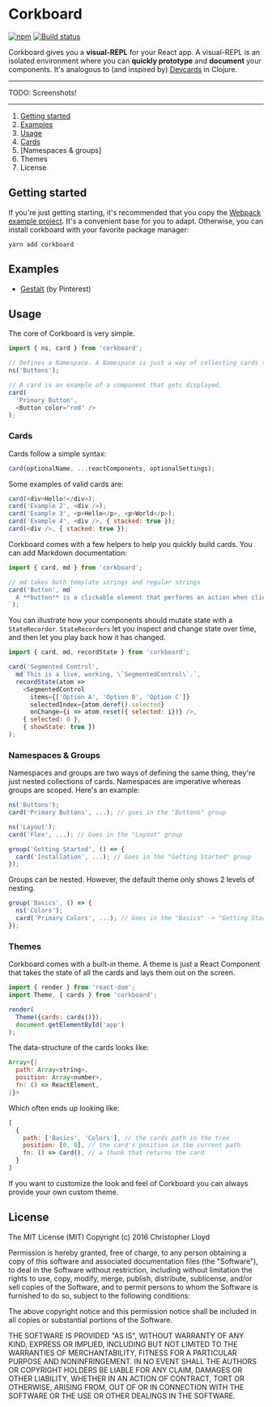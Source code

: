# Corkboard

[![npm](https://img.shields.io/npm/v/corkboard.svg?maxAge=2592000&style=flat)](https://www.npmjs.com/package/corkboard)
[![Build status](https://badge.buildkite.com/85e40937e5afc08c125fe27c8e1b807a21875a0260fd13a153.svg?branch=master)](https://buildkite.com/pinterest/corkboard)

Corkboard gives you a **visual-REPL** for your React app. A visual-REPL is an
isolated environment where you can **quickly prototype** and **document** your
components. It's analogous to (and inspired by) [Devcards](https://github.com/bhauman/devcards) in Clojure.

---
TODO: Screenshots!

---


1. [Getting started](#getting-started)
2. [Examples](#examples)
3. [Usage](#usage)
  1. [Cards](#cards)
  2. [Namespaces & groups]
  3. Themes
4. License


## Getting started

If you're just getting starting, it's recommended that you copy the [Webpack example project](https://github.com/chrislloyd/corkboard/tree/master/example). It's a convenient base for you to adapt. Otherwise, you can install corkboard with your favorite package manager:

```shell
yarn add corkboard
```

## Examples

* [Gestalt](https://pinterest.github.io/gestalt) (by Pinterest)


## Usage

The core of Corkboard is very simple.

```javascript
import { ns, card } from 'corkboard';

// Defines a Namespace. A Namespace is just a way of collecting cards together. Typically you'll have one namespace per. component or file.
ns('Buttons');

// A card is an example of a component that gets displayed.
card(
  'Primary Button',
  <Button color="red" />
);
```

### Cards

Cards follow a simple syntax:

```javascript
card(optionalName, ...reactComponents, optionalSettings);
```

Some examples of valid cards are:

```javascript
card(<div>Hello!</div>);
card('Example 2', <div />);
card('Example 3', <p>Hello</p>, <p>World</p>);
card('Example 4', <div />, { stacked: true });
card(<div />, { stacked: true });
```

Corkboard comes with a few helpers to help you quickly build cards. You can add Markdown documentation:

```javascript
import { card, md } from 'corkboard';

// md takes both template strings and regular strings
card('Button', md`
  A **button** is a clickable element that performs an action when clicked.
`);
```

You can illustrate how your components should mutate state with a `StateRecorder`. `StateRecorders` let you inspect and change state over time, and then let you play back how it has changed.

```javascript
import { card, md, recordState } from 'corkboard';

card('Segmented Control',
  md`This is a live, working, \`SegmentedControl\`.`,
  recordState(atom =>
    <SegmentedControl
      items={['Option A', 'Option B', 'Option C']}
      selectedIndex={atom.deref().selected}
      onChange={i => atom.reset({ selected: i})} />,
    { selected: 0 },
    { showState: true })
);
```

### Namespaces & Groups

Namespaces and groups are two ways of defining the same thing, they're just nested collections of cards. Namespaces are imperative whereas groups are scoped. Here's an example:

```javascript
ns('Buttons');
card('Primary Buttons', ...); // goes in the "Buttons" group

ns('Layout');
card('Flex', ...); // Goes in the "Layout" group

group('Getting Started', () => {
  card('Installation', ...); // Goes in the "Getting Started" group
});
```

Groups can be nested. However, the default theme only shows 2 levels of nesting.

```javascript
group('Basics', () => {
  ns('Colors');
  card('Primary Colors', ...); // Goes in the "Basics" -> "Getting Started" group
});
```


### Themes

Corkboard comes with a built-in theme. A theme is just a React Component that takes the state of all the cards and lays them out on the screen.

```javascript
import { render } from 'react-dom';
import Theme, { cards } from 'corkboard';

render(
  Theme({cards: cards()}),
  document.getElementById('app')
);
```

The data-structure of the cards looks like:

```javascript
Array<{|
  path: Array<string>,
  position: Array<number>,
  fn: () => ReactElement,
|}>
```

Which often ends up looking like:

```javascript
[
  {
    path: ['Basics', 'Colors'], // the cards path in the tree
    position: [0, 0], // the card's position in the current path
    fn: () => Card(), // a thunk that returns the card
  }
]
```

If you want to customize the look and feel of Corkboard you can always provide
your own custom theme.


## License

The MIT License (MIT)
Copyright (c) 2016 Christopher Lloyd

Permission is hereby granted, free of charge, to any person obtaining a copy of this software and associated documentation files (the "Software"), to deal in the Software without restriction, including without limitation the rights to use, copy, modify, merge, publish, distribute, sublicense, and/or sell copies of the Software, and to permit persons to whom the Software is furnished to do so, subject to the following conditions:

The above copyright notice and this permission notice shall be included in all copies or substantial portions of the Software.

THE SOFTWARE IS PROVIDED "AS IS", WITHOUT WARRANTY OF ANY KIND, EXPRESS OR IMPLIED, INCLUDING BUT NOT LIMITED TO THE WARRANTIES OF MERCHANTABILITY, FITNESS FOR A PARTICULAR PURPOSE AND NONINFRINGEMENT. IN NO EVENT SHALL THE AUTHORS OR COPYRIGHT HOLDERS BE LIABLE FOR ANY CLAIM, DAMAGES OR OTHER LIABILITY, WHETHER IN AN ACTION OF CONTRACT, TORT OR OTHERWISE, ARISING FROM, OUT OF OR IN CONNECTION WITH THE SOFTWARE OR THE USE OR OTHER DEALINGS IN THE SOFTWARE.
